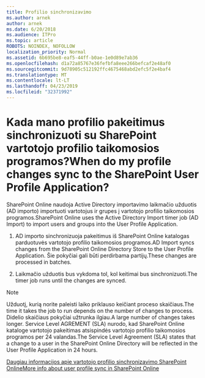 ```yaml
---
title: Profilio sinchronizavimo
ms.author: arnek
author: arnek
ms.date: 6/20/2018
ms.audience: ITPro
ms.topic: article
ROBOTS: NOINDEX, NOFOLLOW
localization_priority: Normal
ms.assetid: 6b695be8-eaf5-44ff-b0ae-1e0d89e7ab36
ms.openlocfilehash: d1a72a85767e36fefbfa8eee266befcaf2e48af0
ms.sourcegitcommit: 9d78905c512192ffc4675468abd2efc5f2e4baf4
ms.translationtype: MT
ms.contentlocale: lt-LT
ms.lasthandoff: 04/23/2019
ms.locfileid: "32371992"
---
```

# <a name="when-do-my-profile-changes-sync-to-the-sharepoint-user-profile-application"></a><span data-ttu-id="55d3a-102">Kada mano profilio pakeitimus sinchronizuoti su SharePoint vartotojo profilio taikomosios programos?</span><span class="sxs-lookup"><span data-stu-id="55d3a-102">When do my profile changes sync to the SharePoint User Profile Application?</span></span>

<span data-ttu-id="55d3a-103">SharePoint Online naudoja Active Directory importavimo laikmačio užduotis (AD importo) importuoti vartotojus ir grupes į vartotojo profilio taikomosios programos.</span><span class="sxs-lookup"><span data-stu-id="55d3a-103">SharePoint Online uses the Active Directory Import timer job (AD Import) to import users and groups into the User Profile Application.</span></span> 
  
1. <span data-ttu-id="55d3a-104">AD importo sinchronizuoja pakeitimus iš SharePoint Online katalogas parduotuvės vartotojo profilio taikomosios programos.</span><span class="sxs-lookup"><span data-stu-id="55d3a-104">AD Import syncs changes from the SharePoint Online Directory Store to the User Profile Application.</span></span> <span data-ttu-id="55d3a-105">Šie pokyčiai gali būti perdirbama partijų.</span><span class="sxs-lookup"><span data-stu-id="55d3a-105">These changes are processed in batches.</span></span>
    
2. <span data-ttu-id="55d3a-106">Laikmačio užduotis bus vykdoma tol, kol keitimai bus sinchronizuoti.</span><span class="sxs-lookup"><span data-stu-id="55d3a-106">The timer job runs until the changes are synced.</span></span>
    
> [!NOTE]
> <span data-ttu-id="55d3a-107">Užduotį, kurią norite paleisti laiko priklauso keičiant proceso skaičiaus.</span><span class="sxs-lookup"><span data-stu-id="55d3a-107">The time it takes the job to run depends on the number of changes to process.</span></span> <span data-ttu-id="55d3a-108">Didelio skaičiaus pokyčiai užtrunka ilgiau.</span><span class="sxs-lookup"><span data-stu-id="55d3a-108">A large number of changes takes longer.</span></span> <span data-ttu-id="55d3a-109">Service Level AGREMENT (SLA) nurodo, kad SharePoint Online kataloge vartotojo pakeitimas atsispindės vartotojo profilio taikomosios programos per 24 valandas.</span><span class="sxs-lookup"><span data-stu-id="55d3a-109">The Service Level Agreement (SLA) states that a change to a user in the SharePoint Online Directory will be reflected in the User Profile Application in 24 hours.</span></span> 
  
[<span data-ttu-id="55d3a-110">Daugiau informacijos apie vartotojo profilio sinchronizavimo SharePoint Online</span><span class="sxs-lookup"><span data-stu-id="55d3a-110">More info about user profile sync in SharePoint Online</span></span>](https://go.microsoft.com/fwlink/?linkid=875671)
  

